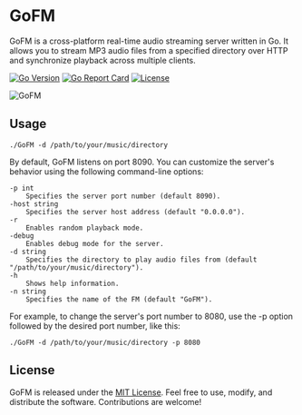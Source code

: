 GoFM
=====
GoFM is a cross-platform real-time audio streaming server written in Go. It allows you to stream MP3 audio files from a specified directory over HTTP and synchronize playback across multiple clients.

[![Go Version](https://img.shields.io/badge/Go-v1.16-blue)](https://golang.org/dl/)
[![Go Report Card](https://goreportcard.com/badge/github.com/kormiltsev/GoFM)](https://goreportcard.com/report/github.com/kormiltsev/GoFM)
[![License](https://img.shields.io/github/license/kormiltsev/GoFM)](https://github.com/kormiltsev/GoFM/blob/main/LICENSE)

![GoFM](./statics/GoFM_home.png)

## Usage

```
./GoFM -d /path/to/your/music/directory
```

By default, GoFM listens on port 8090. You can customize the server's behavior using the following command-line options:

```
-p int
    Specifies the server port number (default 8090).
-host string
    Specifies the server host address (default "0.0.0.0").
-r
    Enables random playback mode.
-debug
    Enables debug mode for the server.
-d string
    Specifies the directory to play audio files from (default "/path/to/your/music/directory").
-h
    Shows help information.
-n string
    Specifies the name of the FM (default "GoFM").
```

For example, to change the server's port number to 8080, use the -p option followed by the desired port number, like this:
```
./GoFM -d /path/to/your/music/directory -p 8080
```

## License

GoFM is released under the [MIT License](https://github.com/kormiltsev/GoFM/blob/main/LICENSE). Feel free to use, modify, and distribute the software. Contributions are welcome!
